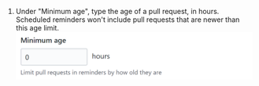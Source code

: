 1. Under "Minimum age", type the age of a pull request, in hours. Scheduled reminders won't include pull requests that are newer than this age limit. ![Ignored labels field](/assets/images/help/settings/scheduled-reminders-min-age-field.png)
